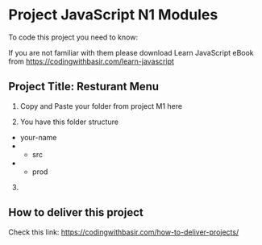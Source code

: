 # Project JavaScript N1 Modules

To code this project you need to know:


If you are not familiar with them please download Learn JavaScript eBook from https://codingwithbasir.com/learn-javascript

## Project Title: Resturant Menu

1. Copy and Paste your folder from  project M1 here

2. You have this folder structure

- your-name
- - src
- - prod

3. 

## How to deliver this project

Check this link: https://codingwithbasir.com/how-to-deliver-projects/
